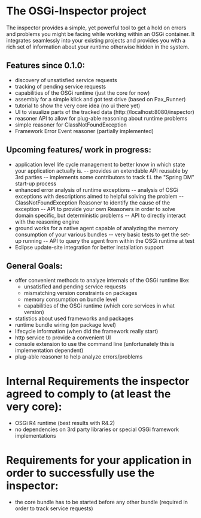 # The OSGi-Inspector project

The inspector provides a simple, yet powerful tool to get a hold on errors and
problems you might be facing while working within an OSGi container. It integrates
seamlessly into your existing projects and provides you with a rich set of
information about your runtime otherwise hidden in the system.

## Features since 0.1.0:

- discovery of unsatisfied service requests
- tracking of pending service requests
- capabilities of the OSGi runtime (just the core for now)
- assembly for a simple klick and got test drive (based on Pax_Runner)
- tutorial to show the very core idea (no ui there yet)
- UI to visualize parts of the tracked data (http://localhost:8080/inspector)
- reasoner API to allow for plug-able reasoning about runtime problems
- simple reasoner for ClassNotFoundException
- Framework Error Event reasoner (partially implemented)

## Upcoming features/ work in progress:
- application level life cycle management to better know in which state your application actually is.
-- provides an extendable API reusable by 3rd parties
-- implements some contributors to track f.i. the "Spring DM" start-up process
- enhanced error analysis of runtime exceptions
-- analysis of OSGi exceptions with descriptions aimed to helpful solving the problem
-- ClassNotFoundException Reasoner to identify the cause of the exception
-- API to provide your own Reasoners in order to solve domain specific, but deterministic problems
-- API to directly interact with the reasoning engine
- ground works for a native agent capable of analyzing the memory consumption of your various bundles
-- very basic tests to get the set-up running
-- API to query the agent from within the OSGi runtime at test
- Eclipse update-site integration for better installation support

## General Goals:
- offer convenient methods to analyze internals of the OSGi runtime like:
	- unsatisfied and pending service requests
	- mismatching version constraints on packages
	- memory consumption on bundle level
	- capabilities of the OSGi runtime (which core services in what version)
- statistics about used frameworks and packages
- runtime bundle wiring (on package level)
- lifecycle information (when did the framework really start)
- http service to provide a convenient UI
- console extension to use the command line (unfortunately this is implementation dependent)
- plug-able reasoner to help analyze errors/problems

# Internal Requirements the inspector agreed to comply to (at least the very core):
- OSGi R4 runtime (best results with R4.2)
- no dependencies on 3rd party libraries or special OSGi framework implementations

# Requirements for your application in order to successfully use the inspector:
- the core bundle has to be started before any other bundle (required in order to track service requests)
